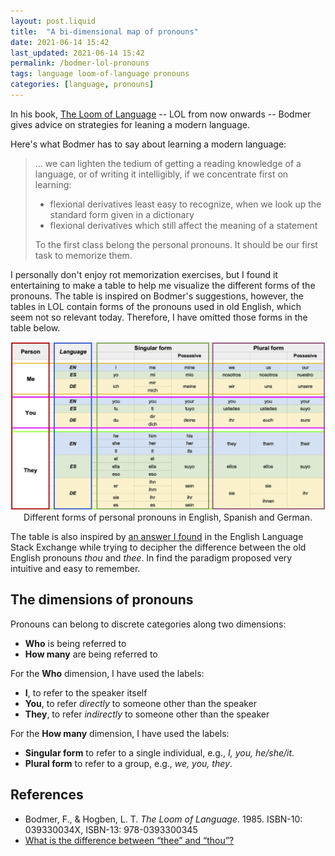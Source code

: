 ```yaml
---
layout: post.liquid
title:  "A bi-dimensional map of pronouns"
date: 2021-06-14 15:42
last_updated: 2021-06-14 15:42
permalink: /bodmer-lol-pronouns
tags: language loom-of-language pronouns
categories: [language, pronouns]
---
```

In his book, [The Loom of Language](bodmer-lol-pronouns#references) -- LOL from now onwards --
Bodmer gives advice on strategies for leaning a modern language.

Here's what Bodmer has to say about learning a modern language:

> ... we can lighten the tedium of getting a reading knowledge of a language, or of
> writing it intelligibly, if we concentrate first on learning:
> - flexional derivatives least easy to recognize, when we look up the standard form
> given in a dictionary
> - flexional derivatives which still affect the meaning of a statement
>
> To the first class belong the personal pronouns. It should be our first task to memorize
> them.

I personally don't enjoy rot memorization exercises, but I found it entertaining to
make a table to help me visualize the different forms of the pronouns. The table is
inspired on Bodmer's suggestions, however, the tables in LOL contain forms of the pronouns
used in old English, which seem not so relevant today. Therefore, I have omitted those
forms in the table below.

<div style="text-align: center">
    <img src="/assets/images/pronouns-loom-of-language.png">
    <figcaption>
        Different forms of personal pronouns in English, Spanish and German.
    </figcaption>
</div>

The table is also inspired by [an answer I found](#references) in the English Language
Stack Exchange while trying to decipher the difference between the old
English pronouns _thou_ and _thee_. In find the paradigm proposed very intuitive and
easy to remember.

## The dimensions of pronouns

Pronouns can belong to discrete categories along two dimensions:

- **Who** is being referred to
- **How many** are being referred to

For the **Who** dimension, I have used the labels:

- **I**, to refer to the speaker itself
- **You**, to refer _directly_ to someone other than the speaker
- **They**, to refer _indirectly_ to someone other than the speaker

For the **How many** dimension, I have used the labels:

- **Singular form** to refer to a single individual, e.g., _I, you, he/she/it_.
- **Plural form** to refer to a group, e.g., _we, you, they_.


## References

- Bodmer, F., & Hogben, L. T. _The Loom of Language_. 1985.
  ISBN-10: 039330034X, ISBN-13: 978-0393300345
- [What is the difference between “thee” and “thou”?](https://english.stackexchange.com/a/326299/228945)


